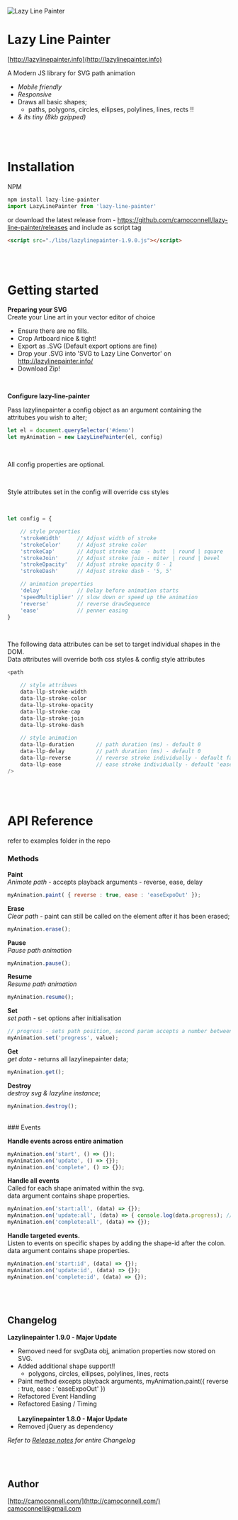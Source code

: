 ![Lazy Line Painter](http://lazylinepainter.info/banner.png)

Lazy Line Painter
=================
[http://lazylinepainter.info](http://lazylinepainter.info)

A Modern JS library for SVG path animation
- *Mobile friendly*
- *Responsive*
- Draws all basic shapes;
  - paths, polygons, circles, ellipses, polylines, lines, rects !!
- *& its tiny (8kb gzipped)*

<br><br>

# Installation
NPM
```js
npm install lazy-line-painter
import LazyLinePainter from 'lazy-line-painter'
```

or download the latest release from - https://github.com/camoconnell/lazy-line-painter/releases
and include as script tag 
```html
<script src="./libs/lazylinepainter-1.9.0.js"></script>
```
<br><br>

# Getting started 


**Preparing your SVG** <br>
Create your Line art in your vector editor of choice
- Ensure there are no fills.
- Crop Artboard nice & tight!
- Export as .SVG (Default export options are fine)
- Drop your .SVG into 'SVG to Lazy Line Convertor' on http://lazylinepainter.info/
- Download Zip!

<br>

**Configure lazy-line-painter**

Pass lazylinepainter a config object as an argument containing the attritubes you wish to alter;

```js
let el = document.querySelector('#demo') 
let myAnimation = new LazyLinePainter(el, config)
```
<br>

All config properties are optional.

<br>

Style attributes set in the config will override css styles

<br>

```js
let config = {

	// style properties
	'strokeWidth'     // Adjust width of stroke
	'strokeColor'     // Adjust stroke color
	'strokeCap'       // Adjust stroke cap  - butt  | round | square
	'strokeJoin'      // Adjust stroke join - miter | round | bevel
	'strokeOpacity'   // Adjust stroke opacity 0 - 1
	'strokeDash'      // Adjust stroke dash - '5, 5'

	// animation properties
	'delay'           // Delay before animation starts
	'speedMultiplier' // slow down or speed up the animation
	'reverse'         // reverse drawSequence
	'ease'            // penner easing
}
```

<br>

The following data attributes can be set to target individual shapes in the DOM. <br>
Data attributes will override both css styles & config style attributes

```js
<path

	// style attribues
	data-llp-stroke-width
	data-llp-stroke-color
	data-llp-stroke-opacity
	data-llp-stroke-cap
	data-llp-stroke-join 
	data-llp-stroke-dash
    
	// style animation
	data-llp-duration       // path duration (ms) - default 0
	data-llp-delay         	// path duration (ms) - default 0
	data-llp-reverse       	// reverse stroke individually - default false
	data-llp-ease			// ease stroke individually - default 'easeLinear'
/>
```
<br><br>
# API Reference
refer to examples folder in the repo
<br>
### Methods

**Paint**<br>
*Animate path* - accepts playback arguments - reverse, ease, delay
```js
myAnimation.paint( { reverse : true, ease : 'easeExpoOut' });
```

**Erase**<br>
*Clear path* - paint can still be called on the element after it has been erased;
```js
myAnimation.erase();
```

**Pause**<br>
*Pause path animation*
```js
myAnimation.pause();
```

**Resume**<br>
*Resume path animation*
```js
myAnimation.resume();
```

**Set**<br>
*set path* - set options after initialisation 
```js
// progress - sets path position, second param accepts a number between 0 - 1
myAnimation.set('progress', value);
```

**Get**<br>
*get data* - returns all lazylinepainter data;
```js
myAnimation.get();
```

**Destroy**<br>
*destroy svg & lazyline instance*;
```js
myAnimation.destroy();
```
<br>
### Events

**Handle events across entire animation**
```js
myAnimation.on('start', () => {});
myAnimation.on('update', () => {});
myAnimation.on('complete', () => {});
```

**Handle all events** <br>
Called for each shape animated within the svg.<br>
data argument contains shape properties.
```js
myAnimation.on('start:all', (data) => {});
myAnimation.on('update:all', (data) => { console.log(data.progress); // [0-1] });
myAnimation.on('complete:all', (data) => {});
```

**Handle targeted events.**<br>
Listen to events on specific shapes by adding the shape-id after the colon.<br>
data argument contains shape properties.
```js
myAnimation.on('start:id', (data) => {});
myAnimation.on('update:id', (data) => {});
myAnimation.on('complete:id', (data) => {});
```
<br><br>
## Changelog

**Lazylinepainter 1.9.0 - Major Update**
- Removed need for svgData obj, animation properties now stored on SVG.
- Added additional shape support!! 
  - polygons, circles, ellipses, polylines, lines, rects
- Paint method excepts playback arguments, myAnimation.paint({ reverse : true, ease : 'easeExpoOut' })
- Refactored Event Handling
- Refactored Easing / Timing
<br><br>
**Lazylinepainter 1.8.0 - Major Update**
- Removed jQuery as dependency


*Refer to [Release notes](https://github.com/camoconnell/lazy-line-painter/releases) for entire Changelog*

<br><br>

## Author
[http://camoconnell.com/](http://camoconnell.com/)
camoconnell@gmail.com